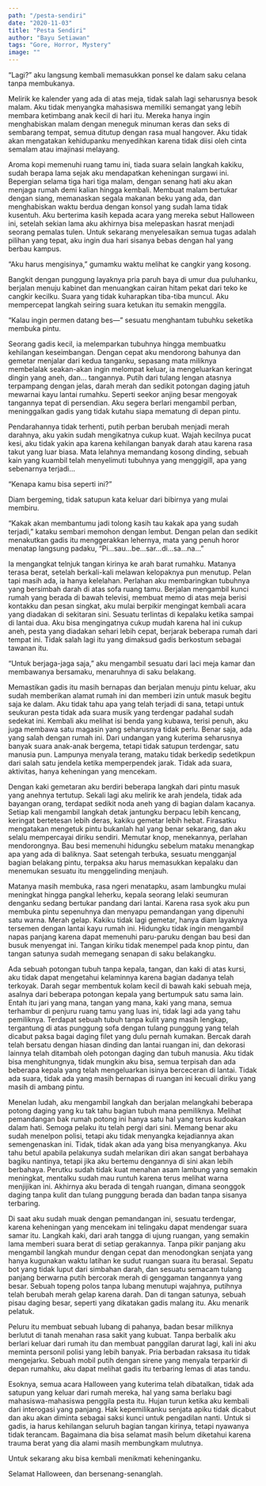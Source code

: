 ```yaml
---
path: "/pesta-sendiri"
date: "2020-11-03"
title: "Pesta Sendiri"
author: "Bayu Setiawan"
tags: "Gore, Horror, Mystery"
image: ""
---
```

“Lagi?” aku langsung kembali memasukkan ponsel ke dalam saku celana tanpa membukanya.

Melirik ke kalender yang ada di atas meja, tidak salah lagi seharusnya besok malam. Aku tidak menyangka mahasiswa memiliki semangat yang lebih membara ketimbang anak kecil di hari itu. Mereka hanya ingin menghabiskan malam dengan meneguk minuman keras dan seks di sembarang tempat, semua ditutup dengan rasa mual hangover. Aku tidak akan mengatakan kehidupanku menyedihkan karena tidak diisi oleh cinta semalam atau imajinasi melayang. 

Aroma kopi memenuhi ruang tamu ini, tiada suara selain langkah kakiku, sudah berapa lama sejak aku mendapatkan keheningan surgawi ini. Bepergian selama tiga hari tiga malam, dengan senang hati aku akan menjaga rumah demi kalian hingga kembali. Membuat malam bertukar dengan siang, memanaskan segala makanan beku yang ada, dan menghabiskan waktu berdua dengan konsol yang sudah lama tidak kusentuh. Aku berterima kasih kepada acara yang mereka sebut Halloween ini, setelah sekian lama aku akhirnya bisa melepaskan hasrat menjadi seorang pemalas tulen. Untuk sekarang menyelesaikan semua tugas adalah pilihan yang tepat, aku ingin dua hari sisanya bebas dengan hal yang berbau kampus.

“Aku harus mengisinya,” gumamku waktu melihat ke cangkir yang kosong.

Bangkit dengan punggung layaknya pria paruh baya di umur dua puluhanku, berjalan menuju kabinet dan menuangkan cairan hitam pekat dari teko ke cangkir kecilku. Suara yang tidak kuharapkan tiba-tiba muncul. Aku mempercepat langkah seiring suara ketukan itu semakin menggila.

“Kalau ingin permen datang bes—” sesuatu menghantam tubuhku seketika membuka pintu.

Seorang gadis kecil, ia melemparkan tubuhnya hingga membuatku kehilangan keseimbangan. Dengan cepat aku mendorong bahunya dan gemetar menjalar dari kedua tanganku, sepasang mata miliknya membelalak seakan-akan ingin melompat keluar, ia mengeluarkan keringat dingin yang aneh, dan… tangannya. Putih dari tulang lengan atasnya terpampang dengan jelas, darah merah dan sedikit potongan daging jatuh mewarnai kayu lantai rumahku. Seperti seekor anjing besar mengoyak tangannya tepat di persendian. Aku segera berlari mengambil perban, meninggalkan gadis yang tidak kutahu siapa mematung di depan pintu.

Pendarahannya tidak terhenti, putih perban berubah menjadi merah darahnya, aku yakin sudah mengikatnya cukup kuat. Wajah kecilnya pucat kesi, aku tidak yakin apa karena kehilangan banyak darah atau karena rasa takut yang luar biasa. Mata lelahnya memandang kosong dinding, sebuah kain yang kuambil telah menyelimuti tubuhnya yang menggigill, apa yang sebenarnya terjadi…

“Kenapa kamu bisa seperti ini?”

Diam bergeming, tidak satupun kata keluar dari bibirnya yang mulai membiru.

“Kakak akan membantumu jadi tolong kasih tau kakak apa yang sudah terjadi,” kataku sembari memohon dengan lembut.
Dengan pelan dan sedikit menakutkan gadis itu menggerakkan lehernya, mata yang penuh horor menatap langsung padaku, “Pi…sau…be…sar…di…sa…na…”

Ia mengangkat telnjuk tangan kirinya ke arah barat rumahku. Matanya terasa berat, setelah berkali-kali melawan kelopaknya pun menutup. Pelan tapi masih ada, ia hanya kelelahan. Perlahan aku membaringkan tubuhnya yang bersimbah darah di atas sofa ruang tamu. Berjalan mengambil kunci rumah yang berada di bawah televisi, membuat memo di atas meja berisi kontakku dan pesan singkat, aku mulai berpikir mengingat kembali acara yang diadakan di sekitaran sini. Sesuatu terlintas di kepalaku ketika sampai di lantai dua. Aku bisa mengingatnya cukup mudah karena hal ini cukup aneh, pesta yang diadakan sehari lebih cepat, berjarak beberapa rumah dari tempat ini. Tidak salah lagi itu yang dimaksud gadis berkostum sebagai tawanan itu.

“Untuk berjaga-jaga saja,” aku mengambil sesuatu dari laci meja kamar dan membawanya bersamaku, menaruhnya di saku belakang.

Memastikan gadis itu masih bernapas dan berjalan menuju pintu keluar, aku sudah memberikan alamat rumah ini dan memberi izin untuk masuk begitu saja ke dalam. Aku tidak tahu apa yang telah terjadi di sana, tetapi untuk seukuran pesta tidak ada suara musik yang terdengar padahal sudah sedekat ini. Kembali aku melihat isi benda yang kubawa, terisi penuh, aku juga membawa satu magasin yang seharusnya tidak perlu. Benar saja, ada yang salah dengan rumah ini. Dari undangan yang kuterima seharusnya banyak suara anak-anak bergema, tetapi tidak satupun terdengar, satu manusia pun. Lampunya menyala terang, mataku tidak berkedip sedetikpun dari salah satu jendela ketika memperpendek jarak. Tidak ada suara, aktivitas, hanya keheningan yang mencekam.

Dengan kaki gemetaran aku berdiri beberapa langkah dari pintu masuk yang anehnya tertutup. Sekali lagi aku melirik ke arah jendela, tidak ada bayangan orang, terdapat sedikit noda aneh yang di bagian dalam kacanya. Setiap kali mengambil langkah detak jantungku berpacu lebih kencang, keringat bertetesan lebih deras, kakiku gemetar lebih hebat. Firasatku mengatakan mengetuk pintu bukanlah hal yang benar sekarang, dan aku selalu mempercayai diriku sendiri. Memutar knop, menekannya, perlahan mendorongnya. Bau besi memenuhi hidungku sebelum mataku menangkap apa yang ada di baliknya. Saat setengah terbuka, sesuatu mengganjal bagian belakang pintu, terpaksa aku harus memasukkan kepalaku dan menemukan sesuatu itu menggelinding menjauh.

Matanya masih membuka, rasa ngeri menatapku, asam lambungku mulai meningkat hingga pangkal leherku, kepala seorang lelaki seumuran denganku sedang bertukar pandang dari lantai. Karena rasa syok aku pun membuka pintu sepenuhnya dan menyapu pemandangan yang dipenuhi satu warna. Merah gelap. Kakiku tidak lagi gemetar, hanya diam layaknya tersemen dengan lantai kayu rumah ini. Hidungku tidak ingin mengambil napas panjang karena dapat memenuhi paru-paruku dengan bau besi dan busuk menyengat ini. Tangan kiriku tidak menempel pada knop pintu, dan tangan satunya sudah memegang senapan di saku belakangku.

Ada sebuah potongan tubuh tanpa kepala, tangan, dan kaki di atas kursi, aku tidak dapat mengetahui kelaminnya karena bagian dadanya telah terkoyak. Darah segar membentuk kolam kecil di bawah kaki sebuah meja, asalnya dari beberapa potongan kepala yang bertumpuk satu sama lain. Entah itu jari yang mana, tangan yang mana, kaki yang mana, semua terhambur di penjuru ruang tamu yang luas ini, tidak lagi ada yang tahu pemiliknya. Terdapat sebuah tubuh tanpa kulit yang masih lengkap, tergantung di atas punggung sofa dengan tulang punggung yang telah dicabut paksa bagai daging filet yang dulu pernah kumakan. Bercak darah telah bersatu dengan hiasan dinding dan lantai ruangan ini, dan dekorasi lainnya telah ditambah oleh potongan daging dan tubuh manusia. Aku tidak bisa menghitungnya, tidak mungkin aku bisa, semua terpisah dan ada beberapa kepala yang telah mengeluarkan isinya berceceran di lantai. Tidak ada suara, tidak ada yang masih bernapas di ruangan ini kecuali diriku yang masih di ambang pintu.

Menelan ludah, aku mengambil langkah dan berjalan melangkahi beberapa potong daging yang ku tak tahu bagian tubuh mana pemiliknya. Melihat pemandangan bak rumah potong ini hanya satu hal yang terus kudoakan dalam hati. Semoga pelaku itu telah pergi dari sini. Memang benar aku sudah menelpon polisi, tetapi aku tidak menyangka kejadiannya akan semengenaskan ini. Tidak, tidak akan ada yang bisa menyangkanya. Aku tahu betul apabila pelakunya sudah melarikan diri akan sangat berbahaya bagiku nantinya, tetapi jika aku bertemu dengannya di sini akan lebih berbahaya. Perutku sudah tidak kuat menahan asam lambung yang semakin meningkat, mentalku sudah mau runtuh karena terus melihat warna menjijikan ini. Akhirnya aku berada di tengah ruangan, dimana seonggok daging tanpa kulit dan tulang punggung berada dan badan tanpa sisanya terbaring.

Di saat aku sudah muak dengan pemandangan ini, sesuatu terdengar, karena keheningan yang mencekam ini telingaku dapat mendengar suara samar itu. Langkah kaki, dari arah tangga di ujung ruangan, yang semakin lama memberi suara berat di setiap gerakannya. Tanpa pikir panjang aku mengambil langkah mundur dengan cepat dan menodongkan senjata yang hanya kugunakan waktu latihan ke sudut ruangan suara itu berasal. Sepatu bot yang tidak luput dari simbahan darah, dan sesuatu semacam tulang panjang berwarna putih bercorak merah di genggaman tangannya yang besar. Sebuah topeng polos tanpa lubang menutupi wajahnya, putihnya telah berubah merah gelap karena darah. Dan di tangan satunya, sebuah pisau daging besar, seperti yang dikatakan gadis malang itu. Aku menarik pelatuk.

Peluru itu membuat sebuah lubang di pahanya, badan besar miliknya berlutut di tanah menahan rasa sakit yang kubuat. Tanpa berbalik aku berlari keluar dari rumah itu dan membuat panggilan darurat lagi, kali ini aku meminta personil polisi yang lebih banyak. Pria berbadan raksasa itu tidak mengejarku. Sebuah mobil putih dengan sirene yang menyala terparkir di depan rumahku, aku dapat melihat gadis itu terbaring lemas di atas tandu.

Esoknya, semua acara Halloween yang kuterima telah dibatalkan, tidak ada satupun yang keluar dari rumah mereka, hal yang sama berlaku bagi mahasiswa-mahasiswa penggila pesta itu. Hujan turun ketika aku kembali dari interogasi yang panjang. Hak kepemilikanku senjata apiku tidak dicabut dan aku akan diminta sebagai saksi kunci untuk pengadilan nanti. Untuk si gadis, ia harus kehilangan seluruh bagian tangan kirinya, tetapi nyawanya tidak terancam. Bagaimana dia bisa selamat masih belum diketahui karena trauma berat yang dia alami masih membungkam mulutnya.

Untuk sekarang aku bisa kembali menikmati keheninganku.

Selamat Halloween, dan bersenang-senanglah.
